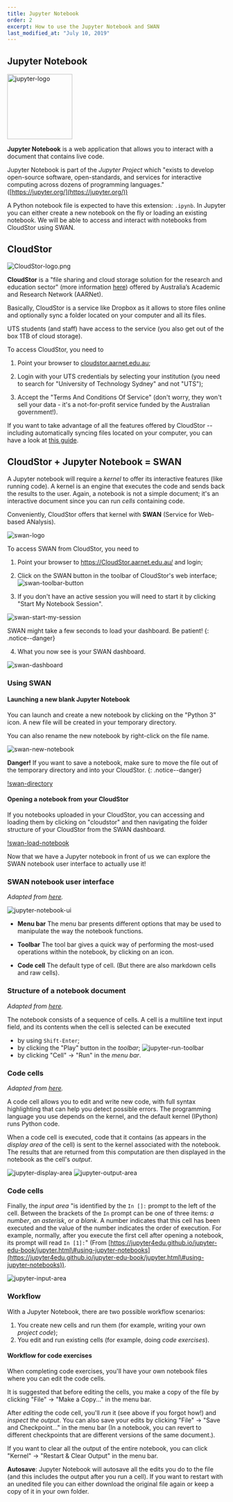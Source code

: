 ```yaml
---
title: Jupyter Notebook
order: 2
excerpt: How to use the Jupyter Notebook and SWAN
last_modified_at: "July 10, 2019"
---
```


## Jupyter Notebook

<img src="https://CloudStor.aarnet.edu.au/plus/s/wp8ozshID6Aq2rF/download" alt="jupyter-logo" width="150">
  
**Jupyter Notebook** is a web application that allows you to interact with a document that contains live code.

Jupyter Notebook is part of the *Jupyter Project* which "exists to develop open-source software, open-standards, and services for interactive computing across dozens of programming languages." ([https://jupyter.org/](https://jupyter.org/))

A Python notebook file is expected to have this extension: `.ipynb`. In Jupyter you can either create a new notebook on the fly or loading an existing notebook. We will be able to access and interact with notebooks from CloudStor using SWAN. 

## CloudStor

![CloudStor-logo.png](https://CloudStor.aarnet.edu.au/plus/s/pwXdzeYzcZPxqw9/download)

**CloudStor** is a "file sharing and cloud storage solution for the research and education sector" (more information [here](https://www.aarnet.edu.au/network-and-services/cloud-services-applications/CloudStor)) offered by Australia’s Academic and Research Network (AARNet).

Basically, CloudStor is a service like Dropbox as it allows to store files online and optionally sync a folder located on your computer and all its files. 

UTS students (and staff) have access to the service (you also get out of the box 1TB of cloud storage).
  

To access CloudStor, you need to

1. Point your browser to [cloudstor.aarnet.edu.au](https://cloudstor.aarnet.edu.au/);

2. Login with your UTS credentials by selecting your institution (you need to search for "University of Technology Sydney" and not "UTS");

3. Accept the "Terms And Conditions Of Service" (don't worry, they won't sell your data - it's a not-for-profit service funded by the Australian government!).

If you want to take advantage of all the features offered by CloudStor --  including automatically syncing files located on your computer, you can have a look at [this guide](https://support.aarnet.edu.au/hc/en-us/articles/227469547-CloudStor-Getting-Started-Guide).

## CloudStor + Jupyter Notebook = SWAN

A Jupyter notebook will require a *kernel* to offer its interactive features (like running code). A kernel is an engine that executes the code and sends back the results to the user. Again, a notebook is not a simple document; it's an interactive document since you can run *cells* containing code.

Conveniently, CloudStor offers that kernel with **SWAN** (Service for Web-based ANalysis).

![swan-logo](https://CloudStor.aarnet.edu.au/plus/s/musvpeY3OfhnAdF/download)

To access SWAN from CloudStor, you need to

1. Point your browser to https://CloudStor.aarnet.edu.au/ and login;

2. Click on the SWAN button in the toolbar of CloudStor's web interface; ![swan-toolbar-button](https://CloudStor.aarnet.edu.au/plus/s/TdxJNpwKPiO0i9N/download)

3. If you don't have an active session you will need to start it by clicking "Start My Notebook Session".

![swan-start-my-session](https://cloudstor.aarnet.edu.au/plus/s/CrQRnJi5ccWfF9a/download)

SWAN might take a few seconds to load your dashboard. Be patient!
{: .notice--danger}

4. What you now see is your SWAN dashboard.

![swan-dashboard](https://cloudstor.aarnet.edu.au/plus/s/T02sRtakDessAP5/download)

### Using SWAN

#### Launching a new blank Jupyter Notebook

You can launch and create a new notebook by clicking on the "Python 3" icon. A new file will be created in your temporary directory.

You can also rename the new notebook by right-click on the file name.

![swan-new-notebook](https://cloudstor.aarnet.edu.au/plus/s/uFQDEdNztUBUpKj/download)

**Danger!** If you want to save a notebook, make sure to move the file out of the temporary directory and into your CloudStor. 
{: .notice--danger}

[!swan-directory](https://cloudstor.aarnet.edu.au/plus/s/XyVpum5Mm4FeRbp/download)

#### Opening a notebook from your CloudStor

If you notebooks uploaded in your CloudStor, you can accessing and loading them by clicking on "cloudstor" and then navigating the folder structure of your CloudStor from the SWAN dashboard.

[!swan-load-notebook](https://cloudstor.aarnet.edu.au/plus/s/7ukLQ3rQ3wruSJc/download)

Now that we have a Jupyter notebook in front of us we can explore the SWAN notebook user interface to actually use it!

### SWAN notebook user interface

*Adapted from [here](https://jupyter-notebook.readthedocs.io/en/stable/notebook.html\#notebook-user-interface).*

![jupyter-notebook-ui](https://CloudStor.aarnet.edu.au/plus/s/1K0ZuFi9rgp6ZgO/download)

* **Menu bar** The menu bar presents different options that may be used to manipulate the way the notebook functions.

* **Toolbar** The tool bar gives a quick way of performing the most-used operations within the notebook, by clicking on an icon. 

* **Code cell** The default type of cell. (But there are also markdown cells and raw cells).

### Structure of a notebook document

*Adapted from [here](https://jupyter-notebook.readthedocs.io/en/stable/notebook.html\#structure-of-a-notebook-document).*

The notebook consists of a sequence of cells. A cell is a multiline text input field, and its contents when the cell is selected can be executed

* by using `Shift-Enter`;
* by clicking the "Play" button in the *toolbar*;
![jupyter-run-toolbar](https://CloudStor.aarnet.edu.au/plus/s/h7zsbwCyYEwfyuo/download)
* by clicking "Cell" -> "Run" in the *menu bar*.

### Code cells

*Adapted from [here]( https://jupyter-notebook.readthedocs.io/en/stable/notebook.html\#code-cells).*

A code cell allows you to edit and write new code, with full syntax highlighting that can help you detect possible errors. The programming language you use depends on the kernel, and the default kernel (IPython) runs Python code.

When a code cell is executed, code that it contains (as appears in the *display area* of the cell) is sent to the kernel associated with the notebook. The results that are returned from this computation are then displayed in the notebook as the cell's *output*. 

![jupyter-display-area](https://CloudStor.aarnet.edu.au/plus/s/rmzlYGqBYpfXjjC/download)
![jupyter-output-area](https://CloudStor.aarnet.edu.au/plus/s/XbRpPY2mazxBT27/download)


### Code cells

 Finally, the *input area* "is identified by the `In []:` prompt to the left of the cell. Between the brackets of the `In` prompt can be one of three items: *a number*, *an asterisk*, or *a blank*. A number indicates that this cell has been executed and the value of the number indicates the order of execution. For example, normally, after you execute the first cell after opening a notebook, its prompt will read `In [1]:`" (From [https://jupyter4edu.github.io/jupyter-edu-book/jupyter.html\#using-jupyter-notebooks](https://jupyter4edu.github.io/jupyter-edu-book/jupyter.html\#using-jupyter-notebooks)).

![jupyter-input-area](https://CloudStor.aarnet.edu.au/plus/s/QonWeNKSwEZ5yJe/download)

### Workflow

With a Jupyter Notebook, there are two possible workflow scenarios:

1. You create new cells and run them (for example, writing your own *project code*);
2. You edit and run existing cells (for example, doing *code exercises*).


#### Workflow for code exercises

When completing code exercises, you'll have your own notebook files where you can edit the code cells.

 It is suggested that before editing the cells, you make a copy of the file by clicking "File"  -> "Make a Copy..." in the menu bar.

After *editing* the code cell, you'll *run* it (see above if you forgot how!) and *inspect the output*. You can also save your edits by clicking "File"  -> "Save and Checkpoint..." in the menu bar (In a notebook, you can revert to different checkpoints that are different versions of the same document.).

If you want to clear all the output of the entire notebook, you can click "Kernel" -> "Restart & Clear Output" in the menu bar.

**Autosave**:  Jupyter Notebook will autosave all the edits you do to the file (and this includes the output after you run a cell). If you want to restart with an unedited file you can either download the original file again or keep a copy of it in your own folder. 







